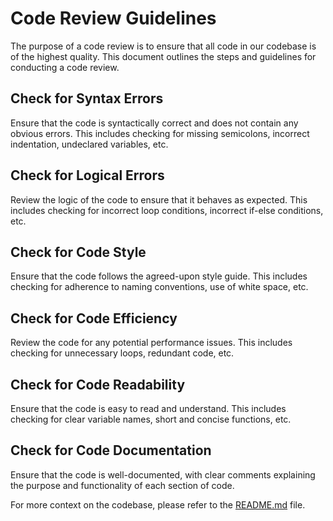 # Code Review Guidelines

The purpose of a code review is to ensure that all code in our codebase is of the highest quality. This document outlines the steps and guidelines for conducting a code review.

## Check for Syntax Errors

Ensure that the code is syntactically correct and does not contain any obvious errors. This includes checking for missing semicolons, incorrect indentation, undeclared variables, etc.

## Check for Logical Errors

Review the logic of the code to ensure that it behaves as expected. This includes checking for incorrect loop conditions, incorrect if-else conditions, etc.

## Check for Code Style

Ensure that the code follows the agreed-upon style guide. This includes checking for adherence to naming conventions, use of white space, etc.

## Check for Code Efficiency

Review the code for any potential performance issues. This includes checking for unnecessary loops, redundant code, etc.

## Check for Code Readability

Ensure that the code is easy to read and understand. This includes checking for clear variable names, short and concise functions, etc.

## Check for Code Documentation

Ensure that the code is well-documented, with clear comments explaining the purpose and functionality of each section of code.

For more context on the codebase, please refer to the [README.md](README.md) file.
